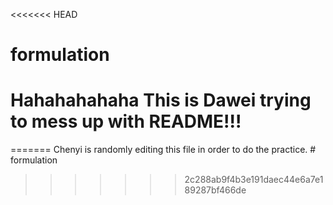 <<<<<<< HEAD
# formulation

# Hahahahahaha This is Dawei trying to mess up with README!!!
=======
Chenyi is randomly editing this file in order to do the practice. # formulation
>>>>>>> 2c288ab9f4b3e191daec44e6a7e189287bf466de
